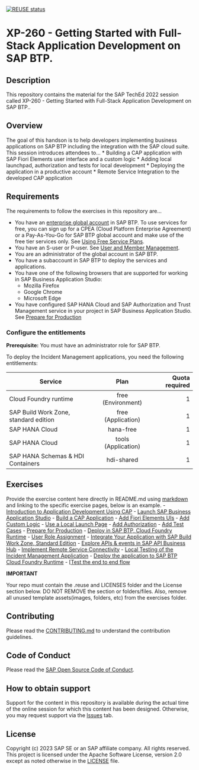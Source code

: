 [![REUSE status](https://api.reuse.software/badge/github.com/SAP-samples/teched2023-XP260)](https://api.reuse.software/info/github.com/SAP-samples/teched2023-XP260)

# XP-260 - Getting Started with Full-Stack Application Development on SAP BTP.

## Description

This repository contains the material for the SAP TechEd 2022 session called XP-260 - Getting Started with Full-Stack Application Development on SAP BTP..  

## Overview

The goal of this handson is to help developers implementing business applications on SAP BTP including the integration with the SAP cloud suite. 
This session introduces attendees to...
    * Building a CAP application with SAP Fiori Elements user interface and a custom logic
    * Adding local launchpad, authorization and tests for local development
    * Deploying the application in a productive account
    * Remote Service Integration to the developed CAP application

## Requirements

The requirements to follow the exercises in this repository are...
- You have an [enterprise global account](https://help.sap.com/docs/btp/sap-business-technology-platform/getting-global-account#loiod61c2819034b48e68145c45c36acba6e) in SAP BTP. To use services for free, you can sign up for a CPEA (Cloud Platform Enterprise Agreement) or a Pay-As-You-Go for SAP BTP global account and make use of the free tier services only. See [Using Free Service Plans](https://help.sap.com/docs/btp/sap-business-technology-platform/using-free-service-plans?version=Cloud).
- You have an S-user or P-user. See [User and Member Management](https://help.sap.com/docs/btp/sap-business-technology-platform/user-and-member-management).
- You are an administrator of the global account in SAP BTP.
- You have a subaccount in SAP BTP to deploy the services and applications.
- You have one of the following browsers that are supported for working in SAP Business Application Studio:
    - Mozilla Firefox
    - Google Chrome
    - Microsoft Edge
- You have configured SAP HANA Cloud and SAP Authorization and Trust Management service in your project in SAP Business Application Studio. See [Prepare for Production](../../prep-for-prod.html)

<!-- Assign Entitlements start -->

### Configure the entitlements

**Prerequisite:** You must have an administrator role for SAP BTP.

To deploy the Incident Management applications, you need the following entitlements:

| Service     |      Plan      |  Quota required |
| ------------- | :-----------: | ----: |
| Cloud Foundry runtime | free (Environment) |   1 |
| SAP Build Work Zone, standard edition    |  free (Application)    |   1 |
| SAP HANA Cloud |   hana-free    |   1 |
| SAP HANA Cloud |   tools (Application)   |   1 |
| SAP HANA Schemas & HDI Containers |   hdi-shared   |   1 |

## Exercises

Provide the exercise content here directly in README.md using [markdown](https://guides.github.com/features/mastering-markdown/) and linking to the specific exercise pages, below is an example.
    - [Introduction to Application Development Using CAP](./exercises/ex0/README.md)
    - [Launch SAP Business Application Studio](./exercises/ex1/README.md)
    - [Build a CAP Application](./exercises/ex2/README.md)
    - [Add Fiori Elements UIs](./exercises/ex3/README.md)
    - [Add Custom Logic](./exercises/ex4/README.md)
    - [Use a Local Launch Page](./exercises/ex5/README.md)
    - [Add Authorization](./exercises/ex6/README.md)
    - [Add Test Cases](./exercise/ex7/README.md)
    - [Prepare for Production](./exercise/ex8/README.md)
    - [Deploy in SAP BTP, Cloud Foundry Runtime](./exercises/ex9/README.md)
    - [User Role Assignment](./exercises/ex10/README.md)
    - [Integrate Your Application with SAP Build Work Zone, Standard Edition](./exercises/ex11/README.md)
    - [Explore APIs & events in SAP API Business Hub](./exercises/ex12/README.md)
    - [Implement Remote Service Connectivity](./exercises/ex13/README.md)
    - [Local Testing of the Incident Management Application](./exercises/ex14/README.md)
    - [Deploy the application to SAP BTP Cloud Foundry Runtime](./exercises/ex15/README.md)
    - [[Test the end to end flow](./exercises/ex16/README.md)

**IMPORTANT**

Your repo must contain the .reuse and LICENSES folder and the License section below. DO NOT REMOVE the section or folders/files. Also, remove all unused template assets(images, folders, etc) from the exercises folder. 

## Contributing
Please read the [CONTRIBUTING.md](./CONTRIBUTING.md) to understand the contribution guidelines.

## Code of Conduct
Please read the [SAP Open Source Code of Conduct](https://github.com/SAP-samples/.github/blob/main/CODE_OF_CONDUCT.md).

## How to obtain support

Support for the content in this repository is available during the actual time of the online session for which this content has been designed. Otherwise, you may request support via the [Issues](../../issues) tab.

## License
Copyright (c) 2023 SAP SE or an SAP affiliate company. All rights reserved. This project is licensed under the Apache Software License, version 2.0 except as noted otherwise in the [LICENSE](LICENSES/Apache-2.0.txt) file.
